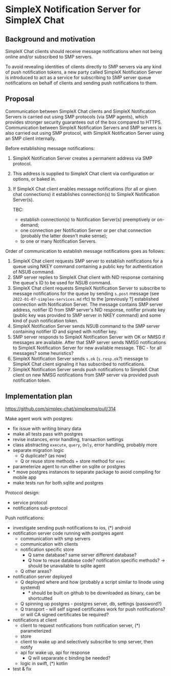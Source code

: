 # SimpleX Notification Server for SimpleX Chat

## Background and motivation

SimpleX Chat clients should receive message notifications when not being online and/or subscribed to SMP servers.

To avoid revealing identities of clients directly to SMP servers via any kind of push notification tokens, a new party called SimpleX Notification Server is introduced to act as a service for subscribing to SMP server queue notifications on behalf of clients and sending push notifications to them.

## Proposal

Communication between SimpleX Chat clients and SimpleX Notification Servers is carried out using SMP protocols (via SMP agents), which provides stronger security guarantees out of the box compared to HTTPS. Communication between SimpleX Notification Servers and SMP servers is also carried out using SMP protocol, with SimpleX Notification Server using an SMP client internally.

Before establishing message notifications:

1. SimpleX Notification Server creates a permanent address via SMP protocol.

2. This address is supplied to SimpleX Chat client via configuration or options, or baked in.

3. If SimpleX Chat client enables message notifications (for all or given chat connections) it establishes connection(s) to SimpleX Notification Server(s).

   TBC:

   - establish connection(s) to Notification Server(s) preemptively or on-demand;
   - one connection per Notification Server or per chat connection (probably the latter doesn't make sense);
   - to one or many Notification Servers.

Order of communication to establish message notifications goes as follows:

1. SimpleX Chat client requests SMP server to establish notifications for a queue using NKEY command containing a public key for authentication of NSUB command.
2. SMP server replies to SimpleX Chat client with NID response containing the queue's ID to be used for NSUB command.
3. SimpleX Chat client requests SimpleX Notification Server to subscribe to message notifications for the queue by sending `s.post` message (see `2022-01-07-simplex-services.md` rfc) to the [previously ?] established connection with Notification Server. The message contains SMP server address, notifier ID from SMP server's NID response, notifier private key (public key was provided to SMP server in NKEY command) and some kind of push notification token.
4. SimpleX Notification Server sends NSUB command to the SMP server containing notifier ID and signed with notifier key.
5. SMP server responds to SimpleX Notification Server with OK or NMSG if messages are available. After that SMP server sends NMSG notifications to SimpleX Notification Server for new available message. TBC - for all messages? some heuristics?
6. SimpleX Notification Server sends `s.ok` (`s.resp.ok`?) message to SimpleX Chat client signaling it has subscribed to notifications.
7. SimpleX Notification Server sends push notifications to SimpleX Chat client on new NMSG notifications from SMP server via provided push notification token.

## Implementation plan

https://github.com/simplex-chat/simplexmq/pull/314

Make agent work with postgres:
- fix issue with writing binary data
- make all tests pass with postgres
- revise instances, error handling, transaction settings
- class abstracting `execute`, `query`, `Only`, error handling, probably more
- separate migration logic
  - Q duplicate? (as now)
  - Q or reuse store methods + store method for `exec`
- parameterize agent to run either on sqlite or postgres
- \* move postgres instances to separate package to avoid compiling for mobile app
- make tests run for both sqlite and postgres

Protocol design:
- service protocol
- notifications sub-protocol

Push notifications:
- investigate sending push notifications to ios, (*) android
- notification server code running with postgres agent
  - communication with smp servers
  - communication with clients
  - notification specific store
    - Q same database? same server different database?
    - Q how to reuse database code? notification specific methods? -> should be unavailable to sqlite agent
  - Q other areas?
- notification server deployed
  - Q deployed where and how (probably a script similar to linode using systemd)
    - \* should be built on github to be downloaded as binary, can be shortcutted
  - Q spinning up postgres - postgres server, db, settings (password?)
  - Q transport - will self signed certificates work for push notifications? or will CA signed certificates be required?
- notifications at client
  - client to request notifications from notification server, (*) parameterized
  - store
  - client to wake up and selectively subscribe to smp server, then notify
  - api for wake up, api for response
    - Q will separarate c binding be needed?
  - logic in swift, (*) kotlin
- test & fix
